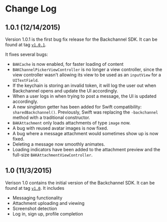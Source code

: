 # Change Log

## 1.0.1 (12/14/2015)

Version 1.0.1 is the first bug fix release for the Backchannel SDK. It can be found at tag [`v1.0.1`](https://github.com/backchannel/BackchannelSDK-iOS/releases/tag/1.0.1).

It fixes several bugs: 

* `BAKCache` is now enabled, for faster loading of content
* `BAKChannelPickerViewController` is no longer a view controller, since the view controller wasn't allowing its view to be used as an `inputView` for a `UITextField`.
* If the keychain is storing an invalid token, it will log the user out when Backchannel opens and update the UI accordingly.
* When a user logs in when trying to post a message, the UI is updated accordingly.
* A new singleton getter has been added for Swift compatibility: `sharedBackchannel()`. Previously, Swift was replacing the `-backchannel` method with a traditional constructor.
* `BAKAttachment` only loads attachments of type `image` now.
* A bug with reused avatar images is now fixed.
* A bug where a message attachment would sometimes show up is now fixed.
* Deleting a message now smoothly animates.
* Loading indicators have been added to the attachment preview and the full-size `BAKAttachmentViewController`.

## 1.0 (11/3/2015)

Verison 1.0 contains the initial version of the Backchannel SDK. It can be found at tag [`v1.0`](https://github.com/backchannel/BackchannelSDK-iOS/releases/tag/1.0). It includes

* Messaging functionality
* Attachment uploading and viewing
* Screenshot detection
* Log in, sign up, profile completion